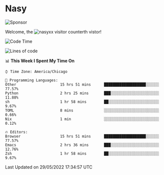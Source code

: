# Nasy

<!--
<p align="center">
<img height="200" src="https://github-readme-stats.vercel.app/api?username=nasyxx&count_private=true&show_icons=true&theme=dracula&include_all_commits=true"/>
<img height="200" src="https://github-readme-stats.vercel.app/api/top-langs/?username=nasyxx&theme=dracula&hide=html,jupyter+notebook&count_private=true&show_icons=true"/>
</p>

  
----------------
-->

![Sponsor](https://img.shields.io/static/v1.svg?label=Sponsor&message=%E2%9D%A4&logo=GitHub&style=flat&color=pink)
 
Welcome, the ![nasyxx visitor counter](https://count.getloli.com/get/@nasyxx?theme=rule34)th vistor!
 
<!--START_SECTION:waka-->
![Code Time](http://img.shields.io/badge/Code%20Time-2%2C427%20hrs%205%20mins-blue)

![Lines of code](https://img.shields.io/badge/From%20Hello%20World%20I%27ve%20Written-5%20Million%20lines%20of%20code-blue)

📊 **This Week I Spent My Time On** 

```text
⌚︎ Time Zone: America/Chicago

💬 Programming Languages: 
Other                    15 hrs 51 mins      ███████████████████░░░░░░   77.57% 
Python                   2 hrs 25 mins       ███░░░░░░░░░░░░░░░░░░░░░░   11.88% 
sh                       1 hr 58 mins        ██░░░░░░░░░░░░░░░░░░░░░░░   9.67% 
TOML                     8 mins              ░░░░░░░░░░░░░░░░░░░░░░░░░   0.66% 
Nix                      1 min               ░░░░░░░░░░░░░░░░░░░░░░░░░   0.12%

🔥 Editors: 
Browser                  15 hrs 51 mins      ███████████████████░░░░░░   77.57% 
Emacs                    2 hrs 36 mins       ███░░░░░░░░░░░░░░░░░░░░░░   12.76% 
Zsh                      1 hr 58 mins        ██░░░░░░░░░░░░░░░░░░░░░░░   9.67%

```


 Last Updated on 29/05/2022 17:34:57 UTC
<!--END_SECTION:waka-->

<!-- ![visitors](https://visitor-badge.laobi.icu/badge?page_id=nasyxx.nasyxx) -->
